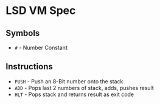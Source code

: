 # LSD VM Spec

## Symbols 

* `#`       - Number Constant 

## Instructions 

* `PUSH`    - Push an 8-Bit number onto the stack
* `ADD`     - Pops last 2 numbers of stack, adds, pushes result
* `HLT`     - Pops stack and returns result as exit code